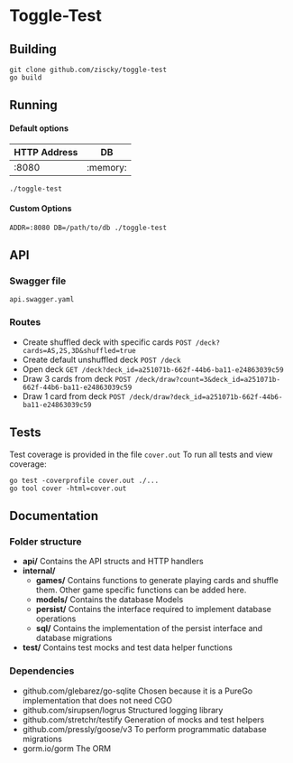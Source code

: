 # Toggle-Test

## Building
```
git clone github.com/ziscky/toggle-test
go build
```

## Running
#### Default options
| HTTP Address |DB  |
|--|--|
| :8080 | :memory: |

```
./toggle-test
```
#### Custom Options
`ADDR=:8080 DB=/path/to/db ./toggle-test`

## API 
### Swagger file
 `api.swagger.yaml`
### Routes
- Create shuffled deck with specific cards
`POST /deck?cards=AS,2S,3D&shuffled=true`
- Create default unshuffled deck
`POST /deck`
- Open deck
`GET /deck?deck_id=a251071b-662f-44b6-ba11-e24863039c59`
- Draw 3 cards from deck
`POST /deck/draw?count=3&deck_id=a251071b-662f-44b6-ba11-e24863039c59`
- Draw 1 card from deck
`POST /deck/draw?deck_id=a251071b-662f-44b6-ba11-e24863039c59`

##  Tests
Test coverage is provided in the file `cover.out`
To run all tests and view coverage:
```
go test -coverprofile cover.out ./...
go tool cover -html=cover.out
```

## Documentation

### Folder structure
 - **api/**
	Contains the API structs and HTTP handlers
- **internal/**
	- **games/**
	Contains functions to generate playing cards and shuffle them. Other game specific functions can be added here.
	- **models/**
	Contains the database Models
	- **persist/**
	Contains the interface required to implement database operations
	- **sql/**
	Contains the implementation of the persist interface and database migrations
- **test/**
    Contains test mocks and test data helper functions
    
 ### Dependencies
 - github.com/glebarez/go-sqlite
 Chosen because it is a PureGo implementation that does not need CGO
 - github.com/sirupsen/logrus
 Structured logging library
 - github.com/stretchr/testify
 Generation of mocks and test helpers
 - github.com/pressly/goose/v3
 To perform programmatic database migrations
 - gorm.io/gorm
 The ORM 
